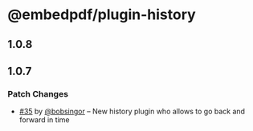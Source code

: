 # @embedpdf/plugin-history

## 1.0.8

## 1.0.7

### Patch Changes

- [#35](https://github.com/embedpdf/embed-pdf-viewer/pull/35) by [@bobsingor](https://github.com/bobsingor) – New history plugin who allows to go back and forward in time
